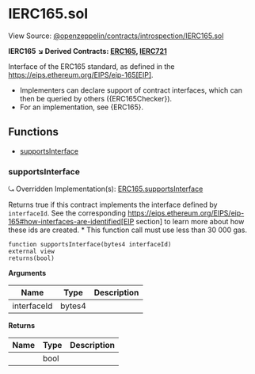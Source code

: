 # IERC165.sol

View Source: [@openzeppelin/contracts/introspection/IERC165.sol](https://github.com/Dapp-Wizards/Avastars-Contracts/blob/master/@openzeppelin/contracts/introspection/IERC165.sol)

**IERC165** 
**↘ Derived Contracts: [ERC165](ERC165.md), [IERC721](IERC721.md)**

Interface of the ERC165 standard, as defined in the
https://eips.ethereum.org/EIPS/eip-165[EIP].
 * Implementers can declare support of contract interfaces, which can then be
queried by others ({ERC165Checker}).
 * For an implementation, see {ERC165}.

## **Functions**

- [supportsInterface](#supportsinterface)

### supportsInterface

⤿ Overridden Implementation(s): [ERC165.supportsInterface](ERC165.md#supportsinterface)

Returns true if this contract implements the interface defined by
`interfaceId`. See the corresponding
https://eips.ethereum.org/EIPS/eip-165#how-interfaces-are-identified[EIP section]
to learn more about how these ids are created.
     * This function call must use less than 30 000 gas.

```solidity
function supportsInterface(bytes4 interfaceId)
external view
returns(bool)
```

**Arguments**

| Name        | Type           | Description  |
| ------------- |------------- | -----|
| interfaceId | bytes4 |  | 

**Returns**

| Name        | Type           | Description  |
| ------------- |------------- | -----|
|  | bool |  | 

